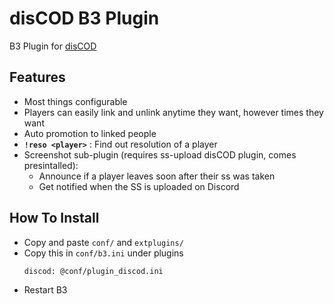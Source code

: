 # disCOD B3 Plugin

B3 Plugin for [disCOD](https://github.com/Zoro-6191/disCOD)

## **Features**
- Most things configurable
- Players can easily link and unlink anytime they want, however times they want
- Auto promotion to linked people
- **`!reso <player>`** : Find out resolution of a player
- Screenshot sub-plugin (requires ss-upload disCOD plugin, comes presintalled):
    - Announce if a player leaves soon after their ss was taken
    - Get notified when the SS is uploaded on Discord

## **How To Install**
- Copy and paste `conf/` and `extplugins/`
- Copy this in `conf/b3.ini` under plugins
    ```
    discod: @conf/plugin_discod.ini
    ```
- Restart B3